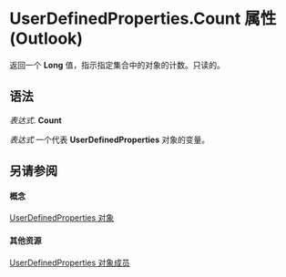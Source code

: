 
# UserDefinedProperties.Count 属性 (Outlook)

返回一个 **Long** 值，指示指定集合中的对象的计数。只读的。


## 语法

 _表达式_. **Count**

 _表达式_ 一个代表 **UserDefinedProperties** 对象的变量。


## 另请参阅


#### 概念


[UserDefinedProperties 对象](196e5d4c-22be-02d3-95e0-3ea7594c2e4b.md)
#### 其他资源


[UserDefinedProperties 对象成员](127bf216-9c55-db30-086e-6b33f0660ab2.md)